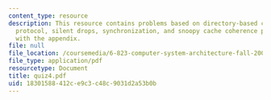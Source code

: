 ```yaml
---
content_type: resource
description: This resource contains problems based on directory-based cache coherence
  protocol, silent drops, synchronization, and snoopy cache coherence protocol along
  with the appendix.
file: null
file_location: /coursemedia/6-823-computer-system-architecture-fall-2005/18301588412ce9c3c48c9031d2a53b0b_quiz4.pdf
file_type: application/pdf
resourcetype: Document
title: quiz4.pdf
uid: 18301588-412c-e9c3-c48c-9031d2a53b0b
---
```


